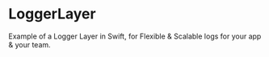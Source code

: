 # LoggerLayer
Example of a Logger Layer in Swift, for Flexible &amp; Scalable logs for your app &amp; your team.
